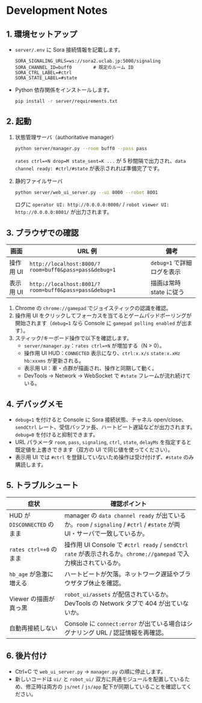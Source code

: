 # Development Notes

## 1. 環境セットアップ

- `server/.env` に Sora 接続情報を記載します。

  ```env
  SORA_SIGNALING_URLS=ws://sora2.uclab.jp:5000/signaling
  SORA_CHANNEL_ID=buff0        # 既定のルーム ID
  SORA_CTRL_LABEL=#ctrl
  SORA_STATE_LABEL=#state
  ```

- Python 依存関係をインストールします。

  ```bash
  pip install -r server/requirements.txt
  ```

## 2. 起動

1. 状態管理サーバ（authoritative manager）

   ```bash
   python server/manager.py --room buff0 --pass pass
   ```

   `rates ctrl=+N drop=M state_sent=K ...` が 5 秒間隔で出力され、`data channel ready: #ctrl/#state` が表示されれば準備完了です。

2. 静的ファイルサーバ

   ```bash
   python server/web_ui_server.py --ui 8000 --robot 8001
   ```

   ログに `operator UI: http://0.0.0.0:8000/` / `robot viewer UI: http://0.0.0.0:8001/` が出力されます。

## 3. ブラウザでの確認

| 画面 | URL 例 | 備考 |
|------|--------|------|
| 操作用 UI | `http://localhost:8000/?room=buff0&pass=pass&debug=1` | `debug=1` で詳細ログを表示 |
| 表示用 UI | `http://localhost:8001/?room=buff0&pass=pass&debug=1` | 描画は常時 state に従う |

1. Chrome の `chrome://gamepad` でジョイスティックの認識を確認。
2. 操作用 UI をクリックしてフォーカスを当てるとゲームパッドポーリングが開始されます（`debug=1` なら Console に `gamepad polling enabled` が出ます）。
3. スティック/キーボード操作で以下を確認します。
   - `server/manager.py`：`rates ctrl=+N` が増加する（N > 0）。
   - 操作用 UI HUD：`CONNECTED` 表示になり、`ctrl:x.x/s` `state:x.xHz` `hb:xxxms` が更新される。
   - 表示用 UI：車・点群が描画され、操作と同期して動く。
   - DevTools → Network → WebSocket で `#state` フレームが流れ続けている。

## 4. デバッグメモ

- `debug=1` を付けると Console に Sora 接続状態、チャネル open/close、`sendCtrl` レート、受信バッファ長、ハートビート遅延などが出力されます。`debug=0` を付けると抑制できます。
- URL パラメータ `room`, `pass`, `signaling`, `ctrl`, `state`, `delayMs` を指定すると既定値を上書きできます（双方の UI で同じ値を使ってください）。
- 表示用 UI では `#ctrl` を登録していないため操作は受け付けず、`#state` のみ購読します。

## 5. トラブルシュート

| 症状 | 確認ポイント |
|------|---------------|
| HUD が `DISCONNECTED` のまま | manager の `data channel ready` が出ているか。`room` / `signaling` / `#ctrl` / `#state` が両 UI・サーバで一致しているか。 |
| `rates ctrl=+0` のまま | 操作用 UI Console で `#ctrl ready` / `sendCtrl rate` が表示されるか。`chrome://gamepad` で入力検出されているか。 |
| `hb_age` が急激に増える | ハートビートが欠落。ネットワーク遅延やブラウザタブ休止を確認。 |
| Viewer の描画が真っ黒 | `robot_ui/assets` が配信されているか。DevTools の Network タブで 404 が出ていないか。 |
| 自動再接続しない | Console に `connect:error` が出ている場合はシグナリング URL / 認証情報を再確認。 |

## 6. 後片付け

- Ctrl+C で `web_ui_server.py` → `manager.py` の順に停止します。
- 新しいコードは `ui/` と `robot_ui/` 双方に共通モジュールを配置しているため、修正時は両方の `js/net` / `js/app` 配下が同期していることを確認してください。

